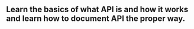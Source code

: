## Learn the basics of what API is and how it works and learn how to document API the proper way.



